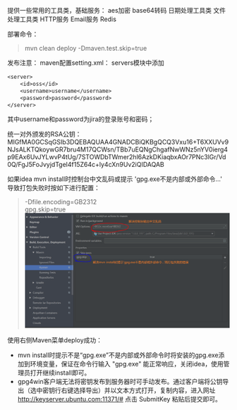 提供一些常用的工具类，基础服务：
aes加密
base64转码
日期处理工具类
文件处理工具类
HTTP服务
Email服务
Redis


部署命令：
> mvn clean deploy -Dmaven.test.skip=true

发布注意：
maven配置setting.xml：
servers模块中添加

    <server>
        <id>oss</id>
        <username>username</username>
        <password>password</password>
    </server>

其中username和password为jira的登录账号和密码；

统一对外颁发的RSA公钥：
MIGfMA0GCSqGSIb3DQEBAQUAA4GNADCBiQKBgQCQ3Vxu16+T6XXUVv9NJsALKTQkoywGR7bru4M17QCWsn/TBb7uEQNgChgafNwWNz5nYV0ierg4p9EAx6UvJYLwvP4tUg/7STOWDbTWmer2hl6AzkDKiaqbxAOr7PNc3lGr/Vd0Q/FgJ5FoJvyjdTgel4f15Z64c+ly4cXn9Uv2iQIDAQAB

如果idea mvn install时控制台中文乱码或提示 'gpg.exe不是内部或外部命令...' 导致打包失败时按如下进行配置：
> -Dfile.encoding=GB2312 <br/>
> gpg.skip=true
![alt maven打包配置](config.png) <br/>


使用右侧Maven菜单deploy成功：
* mvn install时提示不是“gpg.exe”不是内部或外部命令时将安装的gpg.exe添加到环境变量，保证在命令行输入 "gpg.exe" 能正常响应，关闭idea，使用管理员打开继续install即可。
* gpg4win客户端无法将密钥发布到服务器时可手动发布。通过客户端将公钥导出（选中密钥行右键选择导出）并以文本方式打开，复制内容，进入网址 http://keyserver.ubuntu.com:11371/# 点击 SubmitKey 粘贴后提交即可。
